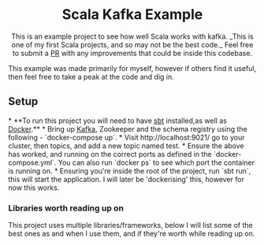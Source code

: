 <h1 align="center">Scala Kafka Example</h1>
<p align="center">
    This is an example project to see how well Scala works with kafka. 
    _This is one of my first Scala projects, and so may not be the best code._
    Feel free to submit a <a href="https://github.com/jordan-barber/scala-kafka-example/pulls">PR</a>
    with any improvements that could be inside this codebase. 
</p>

<p>
    This example was made primarily for myself, however if others find it useful,
    then feel free to take a peak at the code and dig in.
</p>

<h2>Setup</h2>
* **To run this project you will need to have <a href="https://www.scala-sbt.org/">sbt</a> installed,as well as 
<a href="https://www.docker.com/">Docker</a>.**
* Bring up <a href="https://kafka.apache.org/">Kafka</a>, Zookeeper and the schema registry using the following - 
`docker-compose up`.
* Visit http://localhost:9021/ go to your cluster, then topics, and add a new topic named test.
* Ensure the above has worked, and running on the correct ports as defined in the
`docker-compose.yml`. You can also run `docker ps` to see which port the container
is running on.
* Ensuring you're inside the root of the project, run `sbt run`, this will start the application. I 
will later be 'dockerising' this, however for now this works.

<h3>Libraries worth reading up on</h3>
This project uses multiple libraries/frameworks, below I will list some of the best ones
as and when I use them, and if they're worth while reading up on.
